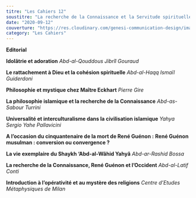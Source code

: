 ```yaml
---
titre: "Les Cahiers 12"
soustitre: "La recherche de la Connaissance et la Servitude spirituelle"
date: "2020-09-12"
couverture: "https://res.cloudinary.com/genesi-communication-design/image/upload/v1606125409/ihei/couvertures/c12_qznsaw.jpg"
category: "Les Cahiers"
---
```



**Editorial**

**Idolâtrie et adoration**
*Abd-al-Qouddous Jibrîl Gouraud*

**Le rattachement à Dieu et la cohésion spirituelle**
*Abd-al-Haqq Ismaïl Guiderdoni*

**Philosophie et mystique chez Maître Eckhart**
*Pierre Gire*

**La philosophie islamique et la recherche de la Connaissance**
*Abd-as-Sabour Turrini*

**Universalité et interculturalisme dans la civilisation islamique**
*Yahya Sergio Yahe Pallavicini*

**A l’occasion du cinquantenaire de la mort de René Guénon&nbsp;:**
**René Guénon musulman&nbsp;: conversion ou convergence&nbsp;?**

**La vie exemplaire du Shaykh ‘Abd-al-Wâhid Yahyâ**
*Abd-ar-Rashid Bossa*

**La recherche de la Connaissance, René Guénon et l’Occident**
*Abd-al-Latif Conti*

**Introduction à l’opérativité et au mystère des religions**
*Centre d’Etudes Métaphysiques de Milan*
